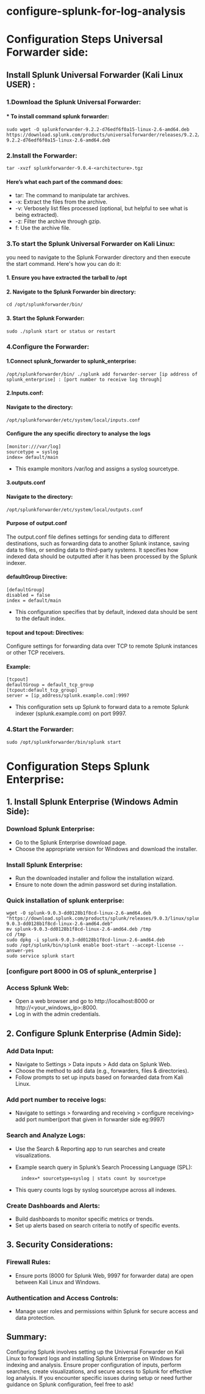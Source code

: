 # configure-splunk-for-log-analysis
# Configuration Steps Universal Forwarder side:
## Install Splunk Universal Forwarder (Kali Linux USER) :
### 1.Download the Splunk Universal Forwarder:
#### * To install command splunk forwarder:
    sudo wget -O splunkforwarder-9.2.2-d76edf6f0a15-linux-2.6-amd64.deb https://download.splunk.com/products/universalforwarder/releases/9.2.2/linux/splunkforwarder-9.2.2-d76edf6f0a15-linux-2.6-amd64.deb

### 2.Install the Forwarder:
    tar -xvzf splunkforwarder-9.0.4-<architecture>.tgz
#### Here’s what each part of the command does:
* tar: The command to manipulate tar archives.
* -x: Extract the files from the archive.
* -v: Verbosely list files processed (optional, but helpful to see what is being extracted).
* -z: Filter the archive through gzip.
* f: Use the archive file.

### 3.To start the Splunk Universal Forwarder on Kali Linux:
 you need to navigate to the Splunk Forwarder directory and then execute the start command. Here's how you can do it:
#### 1.	Ensure you have extracted the tarball to /opt
#### 2.	Navigate to the Splunk Forwarder bin directory:
    cd /opt/splunkforwarder/bin/
#### 3. Start the Splunk Forwarder:
    sudo ./splunk start or status or restart
    
### 4.Configure the Forwarder:

#### 1.Connect splunk_forwarder to splunk_enterprise:
    /opt/splunkforwarder/bin/ ./splunk add forwarder-server [ip address of splunk_enterprise] : [port number to receive log through]                                                                                                                              

#### 2.Inputs.conf:
#### Navigate to the directory: 
    /opt/splunkforwarder/etc/system/local/inputs.conf 
#### Configure the any specific directory to analyse the logs
    [monitor:///var/log]
    sourcetype = syslog
    index= default/main
* This example monitors /var/log and assigns a syslog sourcetype.

#### 3.outputs.conf
#### Navigate to the directory: 
    /opt/splunkforwarder/etc/system/local/outputs.conf 
#### Purpose of output.conf
The output.conf file defines settings for sending data to different destinations, such as forwarding data to another Splunk instance, saving data to files, or sending data to third-party systems. It specifies how indexed data should be outputted after it has been processed by the Splunk indexer.

#### defaultGroup Directive:
    [defaultGroup]
    disabled = false
    index = default/main
* This configuration specifies that by default, indexed data should be sent to the default index.

#### tcpout and tcpout: Directives:
Configure settings for forwarding data over TCP to remote Splunk instances or other TCP receivers.
#### Example:
    [tcpout]
    defaultGroup = default_tcp_group
    [tcpout:default_tcp_group]
    server = [ip_address/splunk.example.com]:9997
* This configuration sets up Splunk to forward data to a remote Splunk indexer (splunk.example.com) on port 9997.
### 4.Start the Forwarder:
    sudo /opt/splunkforwarder/bin/splunk start

    
# Configuration Steps Splunk Enterprise:
## 1. Install Splunk Enterprise  (Windows Admin Side):
### Download Splunk Enterprise:
* Go to the Splunk Enterprise download page.
* Choose the appropriate version for Windows and download the installer.

### Install Splunk Enterprise:
* Run the downloaded installer and follow the installation wizard.
* Ensure to note down the admin password set during installation.

### Quick installation of splunk enterprise:
    wget -O splunk-9.0.3-dd0128b1f8cd-linux-2.6-amd64.deb "https://download.splunk.com/products/splunk/releases/9.0.3/linux/splunk-9.0.3-dd0128b1f8cd-linux-2.6-amd64.deb"
    mv splunk-9.0.3-dd0128b1f8cd-linux-2.6-amd64.deb /tmp
    cd /tmp
    sudo dpkg -i splunk-9.0.3-dd0128b1f8cd-linux-2.6-amd64.deb 
    sudo /opt/splunk/bin/splunk enable boot-start --accept-license --answer-yes
    sudo service splunk start 
### [configure port 8000 in OS of splunk_enterprise ]
### Access Splunk Web:
* Open a web browser and go to http://localhost:8000 or http://<your_windows_ip>:8000.
* Log in with the admin credentials.

## 2. Configure Splunk Enterprise (Admin Side):
### Add Data Input:
* Navigate to Settings > Data inputs > Add data on Splunk Web.
* Choose the method to add data (e.g., forwarders, files & directories).
* Follow prompts to set up inputs based on forwarded data from Kali Linux.
### Add port number to receive logs:
* Navigate to settings > forwarding and receiving > configure receiving> add port number(port that given in forwarder side eg:9997)
### Search and Analyze Logs:
* Use the Search & Reporting app to run searches and create visualizations.
* Example search query in Splunk’s Search Processing Language (SPL):

        index=* sourcetype=syslog | stats count by sourcetype
* This query counts logs by syslog sourcetype across all indexes.
  
### Create Dashboards and Alerts:
* Build dashboards to monitor specific metrics or trends.
* Set up alerts based on search criteria to notify of specific events.


## 3. Security Considerations:
### Firewall Rules:
* Ensure ports (8000 for Splunk Web, 9997 for forwarder data) are open between Kali Linux and Windows.
### Authentication and Access Controls:
* Manage user roles and permissions within Splunk for secure access and data protection.
## Summary:
Configuring Splunk involves setting up the Universal Forwarder on Kali Linux to forward logs and installing Splunk Enterprise on Windows for indexing and analysis. Ensure proper configuration of inputs, perform searches, create visualizations, and secure access to Splunk for effective log analysis.
If you encounter specific issues during setup or need further guidance on Splunk configuration, feel free to ask!
